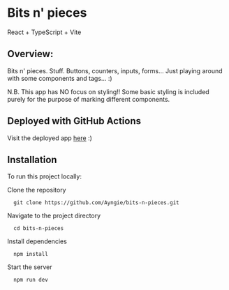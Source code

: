 # Bits n' pieces 
React + TypeScript + Vite


## Overview:
Bits n' pieces. Stuff. 
Buttons, counters, inputs, forms...
Just playing around with some components and tags... :)


N.B. This app has NO focus on styling!! 
Some basic styling is included purely for the purpose of marking different components.

## Deployed with GitHub Actions
Visit the deployed app [here](https://ayngie.github.io/bits-n-pieces/) :)


## Installation
To run this project locally:

Clone the repository

```terminal
  git clone https://github.com/Ayngie/bits-n-pieces.git
```

Navigate to the project directory

```terminal
  cd bits-n-pieces
```

Install dependencies

```terminal
  npm install
```

Start the server

```terminal
  npm run dev
```
